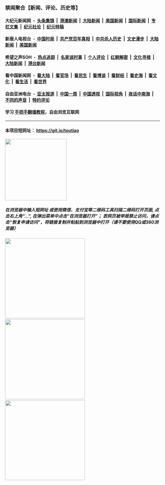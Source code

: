 ### 禁闻聚合【新闻、评论、历史等】

#### 大纪元新闻网 &nbsp;-&nbsp; [头条集锦](indexes/E头条集锦.md?t=03131831) &nbsp;|&nbsp; [港澳新闻](indexes/E港澳新闻.md?t=03131831)  &nbsp;|&nbsp; [大陆新闻](indexes/E大陆新闻.md?t=03131831) &nbsp;|&nbsp; [美国新闻](indexes/E美国新闻.md?t=03131831) &nbsp;|&nbsp; [国际新闻](indexes/E国际新闻.md?t=03131831) &nbsp;|&nbsp; [专栏文集](indexes/E专栏文集.md?t=03131831) &nbsp;|&nbsp; [纪元社论](indexes/E纪元社论.md?t=03131831) &nbsp;|&nbsp; [纪元特稿](indexes/E纪元特稿.md?t=03131831) 

#### 新唐人电视台 &nbsp;-&nbsp; [中国时局](indexes/N中国时局.md?t=03131831) &nbsp;|&nbsp; [共产党百年真相](indexes/N共产党百年真相.md?t=03131831) &nbsp;|&nbsp; [中共杀人历史](indexes/N中共杀人历史.md?t=03131831) &nbsp;|&nbsp; [文史漫步](indexes/N文史漫步.md?t=03131831) &nbsp;|&nbsp; [大陆新闻](indexes/N大陆新闻.md?t=03131831) &nbsp;|&nbsp; [美国新闻](indexes/N美国新闻.md?t=03131831)

#### 希望之声SOH &nbsp;-&nbsp; [热点追踪](indexes/H热点追踪.md?t=03131831) &nbsp;|&nbsp; [名家谈时事](indexes/H名家谈时事.md?t=03131831) &nbsp;|&nbsp; [个人评论](indexes/H个人评论.md?t=03131831)  &nbsp;|&nbsp; [红朝解密](indexes/H红朝解密.md?t=03131831) &nbsp;|&nbsp; [文化寻根](indexes/H文化寻根.md?t=03131831) &nbsp;|&nbsp; [大陆新闻](indexes/H大陆新闻.md?t=03131831) &nbsp;|&nbsp; [港台新闻](indexes/H港台新闻.md?t=03131831)

#### 看中国新闻网 &nbsp;-&nbsp; [看大陆](indexes/S看大陆.md?t=03131831) &nbsp;|&nbsp; [看官场](indexes/S看官场.md?t=03131831) &nbsp;|&nbsp; [看民生](indexes/S看民生.md?t=03131831)  &nbsp;|&nbsp; [看博谈](indexes/S看博谈.md?t=03131831) &nbsp;|&nbsp; [看财经](indexes/S看财经.md?t=03131831) &nbsp;|&nbsp; [看史海](indexes/S看史海.md?t=03131831) &nbsp;|&nbsp; [看文化](indexes/S看文化.md?t=03131831) &nbsp;|&nbsp; [看生活](indexes/S看生活.md?t=03131831) &nbsp;|&nbsp; [看世界](indexes/S看世界.md?t=03131831)

#### 自由亚洲电台 &nbsp;-&nbsp; [亚太报道](indexes/R亚太报道.md?t=03131831) &nbsp;|&nbsp; [中国一周](indexes/R中国一周.md?t=03131831) &nbsp;|&nbsp; [中国透视](indexes/R中国透视.md?t=03131831)  &nbsp;|&nbsp; [国际视角](indexes/R国际视角.md?t=03131831) &nbsp;|&nbsp; [夜话中南海](indexes/R夜话中南海.md?t=03131831) &nbsp;|&nbsp; [不同的声音](indexes/R不同的声音.md?t=03131831) &nbsp;|&nbsp; [特约评论](indexes/R特约评论.md?t=03131831)

#### 学习 [手把手翻墙教程](https://github.com/gfw-breaker/guides/wiki)，自由浏览互联网

----

#### 本项目短网址： https://git.io/toutiao
<img src="https://raw.githubusercontent.com/gfw-breaker/banned-news/master/scripts/img/qr.png" width="200px"/>  

##### 在浏览器中输入短网址 或使用微信、支付宝等二维码工具扫描二维码打开页面, 点击右上角"...", 在弹出菜单中点击“在浏览器打开”； 若网页被举报禁止访问，请点击“恢复申请访问”，将链接复制并粘贴到浏览器中打开（请不要使用QQ或360浏览器）

<img src="https://raw.githubusercontent.com/gfw-breaker/banned-news/master/scripts/img/1.png" width="260px"/> &nbsp; <img src="https://raw.githubusercontent.com/gfw-breaker/banned-news/master/scripts/img/2.png" width="260px"/> &nbsp; <img src="https://raw.githubusercontent.com/gfw-breaker/banned-news/master/scripts/img/3.png" width="260px"/>
